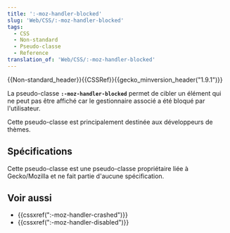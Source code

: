 ```yaml
---
title: ':-moz-handler-blocked'
slug: 'Web/CSS/:-moz-handler-blocked'
tags:
  - CSS
  - Non-standard
  - Pseudo-classe
  - Reference
translation_of: 'Web/CSS/:-moz-handler-blocked'
---
```

<div>{{Non-standard_header}}{{CSSRef}}{{gecko_minversion_header("1.9.1")}}</div>

<p>La pseudo-classe <strong><code>:-moz-handler-blocked</code></strong> permet de cibler un élément qui ne peut pas être affiché car le gestionnaire associé a été bloqué par l'utilisateur.</p>

<p>Cette pseudo-classe est principalement destinée aux développeurs de thèmes.</p>

<h2 id="Spécifications">Spécifications</h2>

<p>Cette pseudo-classe est une pseudo-classe propriétaire liée à Gecko/Mozilla et ne fait partie d'aucune spécification.</p>

<h2 id="Voir_aussi">Voir aussi</h2>

<ul>
 <li>{{cssxref(":-moz-handler-crashed")}}</li>
 <li>{{cssxref(":-moz-handler-disabled")}}</li>
</ul>
